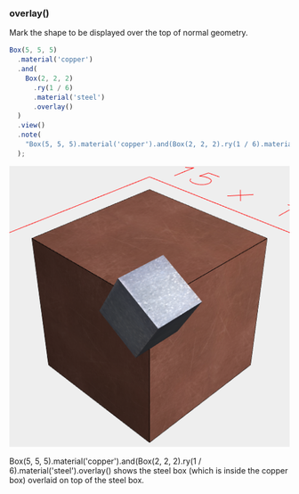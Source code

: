 ### overlay()
Mark the shape to be displayed over the top of normal geometry.

```JavaScript
Box(5, 5, 5)
  .material('copper')
  .and(
    Box(2, 2, 2)
      .ry(1 / 6)
      .material('steel')
      .overlay()
  )
  .view()
  .note(
    "Box(5, 5, 5).material('copper').and(Box(2, 2, 2).ry(1 / 6).material('steel').overlay() shows the steel box (which is inside the copper box) overlaid on top of the steel box."
  );
```

![Image](overlay.md.0.png)

Box(5, 5, 5).material('copper').and(Box(2, 2, 2).ry(1 / 6).material('steel').overlay() shows the steel box (which is inside the copper box) overlaid on top of the steel box.
